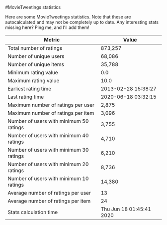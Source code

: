 #MovieTweetings statistics

Here are some MovieTweetings statistics. Note that these are autocalculated and may not be completely up to date. Any interesting stats missing here? Ping me, and I'll add them!

Metric | Value
--- | ---
Total number of ratings                 | 873,257
Number of unique users                  | 68,086
Number of unique items                  | 35,788
Minimum rating value                    | 0.0
Maximum rating value                    | 10.0
Earliest rating time                    | 2013-02-28 15:38:27
Last rating time                        | 2020-06-18 03:32:15
Maximum number of ratings per user      | 2,875
Maximum number of ratings per item      | 3,096
Number of users with minimum 50 ratings | 3,755
Number of users with minimum 40 ratings | 4,710
Number of users with minimum 30 ratings | 6,210
Number of users with minimum 20 ratings | 8,736
Number of users with minimum 10 ratings | 14,380
Average number of ratings per user      | 13
Average number of ratings per item      | 24
Stats calculation time                  | Thu Jun 18 01:45:41 2020

